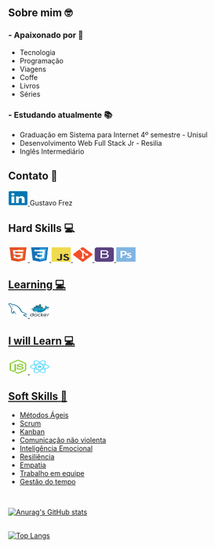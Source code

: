 ## **Sobre mim** :nerd_face:

### - Apaixonado por :orange_heart:

* Tecnologia
* Programação
* Viagens
* Coffe
* Livros
* Séries 

### - Estudando atualmente :books:

* Graduação em Sistema para Internet 4º semestre - Unisul <br>
* Desenvolvimento Web Full Stack Jr - Resilia <br>
* Inglês Intermediário <br>

## **Contato** :calling:

<a href="https://www.linkedin.com/in/gustavofrez/" target="_blank">
<img aling="center" alt="GustavoFrez-Linkedin" height="30" width="40" src ="https://raw.githubusercontent.com/devicons/devicon/master/icons/linkedin/linkedin-original.svg"
style="max-widht:100%;">
</a> Gustavo Frez 


## **Hard Skills** :computer:

<a href="#">
<img aling="center" alt="HTML" height="30" width="40" src ="https://raw.githubusercontent.com/devicons/devicon/master/icons/html5/html5-original.svg"
style="max-widht:100%;">

<a href="#">
<img aling="center" alt="CSS" height="30" width="40" src ="https://raw.githubusercontent.com/devicons/devicon/master/icons/css3/css3-original.svg"
style="max-widht:100%;">

<a href="#">
<img aling="center" alt="JS" height="30" width="40" src ="https://raw.githubusercontent.com/devicons/devicon/master/icons/javascript/javascript-original.svg"
style="max-widht:100%;"> 
   
<a href="#">
<img aling="center" alt="GIT" height="30" width="40" src ="https://raw.githubusercontent.com/devicons/devicon/master/icons/git/git-original.svg"
style="max-widht:100%;">     
   
<a href="#">
<img aling="center" alt="Bootstrap" height="30" width="40" src ="https://raw.githubusercontent.com/devicons/devicon/master/icons/bootstrap/bootstrap-plain.svg"
style="max-widht:100%;">
      
<a href="#">
<img aling="center" alt="Photoshop" height="30" width="40" src ="https://raw.githubusercontent.com/devicons/devicon/master/icons/photoshop/photoshop-plain.svg"
style="max-widht:100%;">  
   
   
## **Learning** :computer:

<a href="#">
<img aling="center" alt="Mysql" height="30" width="40" src ="https://raw.githubusercontent.com/devicons/devicon/master/icons/mysql/mysql-original.svg"
style="max-widht:100%;">   

<a href="#">
<img aling="center" alt="Mysql" height="30" width="40" src ="https://raw.githubusercontent.com/devicons/devicon/master/icons/docker/docker-original-wordmark.svg"
style="max-widht:100%;">  
   

## **I will Learn** :computer:

<a href="#">
<img aling="center" alt="Mysql" height="30" width="40" src ="https://raw.githubusercontent.com/devicons/devicon/master/icons/nodejs/nodejs-original.svg"
style="max-widht:100%;">   

<a href="#">
<img aling="center" alt="Mysql" height="30" width="40" src ="https://raw.githubusercontent.com/devicons/devicon/master/icons/react/react-original.svg"
style="max-widht:100%;">     

   
 ## **Soft Skills** :brain:

* Métodos Ágeis <br>
* Scrum <br> 
* Kanban <br> 
* Comunicação não violenta <br>   
* Inteligência Emocional <br>  
* Resiliência  <br>  
* Empatia <br>
* Trabalho em equipe <br>
* Gestão do tempo <br>
<br>   

![Anurag's GitHub stats](https://github-readme-stats.vercel.app/api?username=GUstavoFrez&show_icons=true&theme=tokyonight) <br> <br> 

[![Top Langs](https://github-readme-stats.vercel.app/api/top-langs/?username=anuraghazra&layout=compact)](https://github.com/anuraghazra/github-readme-stats?)

